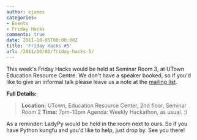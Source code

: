 ```yaml
---
author: ejames
categories:
- Events
- Friday Hacks
comments: true
date: 2011-10-05T00:00:00Z
title: 'Friday Hacks #5'
url: /2011/10/05/friday-hacks-5/
---
```


This week's Friday Hacks would be held at Seminar Room 3, at UTown Education Resource Centre. We don't have a speaker booked, so if you'd like to give an informal talk please leave us a note at the <a href="http://groups.google.com/group/nushackers?hl=en_US">mailing list</a>. 

<strong>Full Details:</strong>

<blockquote><strong>Location:</strong> UTown, Education Resource Center, 2nd floor, Seminar Room 2
<strong>Time:</strong> 7pm-10pm
Agenda: Weekly Hackathon, as usual. :)</blockquote>

As a reminder: LadyPy would be held in the room next to ours. So if you have Python kungfu and you'd like to help, just drop by. See you there!

